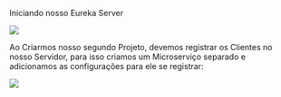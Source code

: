 <p>Iniciando nosso Eureka Server</p>
<img src="https://user-images.githubusercontent.com/63434009/126559964-a98d0532-18fc-46ac-be60-4eb2eda3f6d7.PNG"/>
<p>Ao Criarmos nosso segundo Projeto, devemos registrar os Clientes no nosso Servidor, para isso criamos um Microserviço separado e adicionamos as configurações para ele se registrar:</p>
<img src="https://user-images.githubusercontent.com/63434009/126563056-6abb4729-8f50-4071-8e36-e01eddf9f38e.PNG"/>
